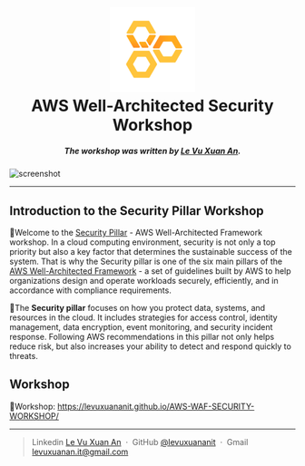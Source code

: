 <h1 align="center">
  <br>
  <a href="http://www.amitmerchant.com/electron-markdownify"><img src="static/images/avatar-waf.png" alt="Markdownify" width="150"></a>
  <br>
  AWS Well-Architected Security Workshop

  <br>
</h1>

<H5 align="center">The workshop was written by <a href="https://www.linkedin.com/in/levuxuanan/" target="_blank">Le Vu Xuan An</a>.</H5>

![screenshot](static/images/aws-fcj-vietnam.png)

---

## Introduction to the Security Pillar Workshop

🔻Welcome to the [Security Pillar](https://docs.aws.amazon.com/wellarchitected/latest/security-pillar/welcome.html) - AWS Well-Architected Framework workshop.
In a cloud computing environment, security is not only a top priority but also a key factor that determines the sustainable success of the system. That is why the Security pillar is one of the six main pillars of the [AWS Well-Architected Framework](https://docs.aws.amazon.com/wellarchitected/latest/framework/welcome.html) - a set of guidelines built by AWS to help organizations design and operate workloads securely, efficiently, and in accordance with compliance requirements.

🔻The **Security pillar** focuses on how you protect data, systems, and resources in the cloud. It includes strategies for access control, identity management, data encryption, event monitoring, and security incident response. Following AWS recommendations in this pillar not only helps reduce risk, but also increases your ability to detect and respond quickly to threats.

## Workshop
🔻Workshop: https://levuxuananit.github.io/AWS-WAF-SECURITY-WORKSHOP/

---

> Linkedin [Le Vu Xuan An](https://www.linkedin.com/in/levuxuanan/) &nbsp;&middot;&nbsp;
> GitHub [@levuxuananit](https://github.com/levuxuananit) &nbsp;&middot;&nbsp;
> Gmail [levuxuanan.it@gmail.com](https://www.linkedin.com/in/levuxuanan/)

